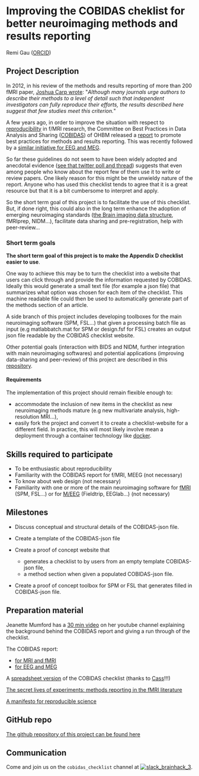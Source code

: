 # Improving the COBIDAS cheklist for better neuroimaging methods and results reporting

Remi Gau ([ORCID](https://orcid.org/0000-0002-1535-9767
))

## Project Description
In 2012, in his review of the methods and results reporting of more than 200 fMRI paper, [Joshua Carp wrote](https://www.ncbi.nlm.nih.gov/pubmed/22796459): "_Although many journals urge authors to describe their methods to a level of detail such that independent investigators can fully reproduce their efforts, the results described here suggest that few studies meet this criterion._"

A few years ago, in order to improve the situation with  respect to [reproducibility](https://github.com/ohbm/hackathon2019/blob/master/Tutorial_Resources.md#reproducible-neuroimaging-tools) in f/MRI research, the Committee on Best Practices in Data Analysis and Sharing ([COBIDAS](https://www.humanbrainmapping.org/i4a/pages/index.cfm?pageid=3728)) of OHBM released a [report](https://www.biorxiv.org/content/10.1101/054262v2) to promote best practices for methods and results reporting. This was recently followed by a [similar initiative for EEG and MEG](https://osf.io/a8dhx/).

So far these guidelines do not seem to have been widely adopted and anecdotal evidence ([see that twitter poll and thread](https://treeverse.app/view/Xf3jfvIZ)) suggests that even among people who know about the report few of them use it to write or review papers. One likely reason for this might be the unwieldy nature of the report. Anyone who has used this checklist tends to agree that it is a great resource but that it is a bit cumbersome to interpret and apply.

So the short term goal of this project is to facilitate the use of this checklist. But, if done right, this could also in the long term enhance the adoption of emerging neuroimaging standards ([the Brain imaging data structure](https://github.com/ohbm/hackathon2019/blob/master/Tutorial_Resources.md#the-brain-imaging-data-structure-bids), fMRIprep, NIDM...), facilitate data sharing and pre-registration, help with peer-review...

### Short term goals

**The short term goal of this project is to make the Appendix D checklist easier to use**.

One way to achieve this may be to turn the checklist into a website that users can click through and provide the information requested by COBIDAS. Ideally this would generate a small text file (for example a json file) that summarizes what option was chosen for each item of the checklist. This machine readable file could then be used to automatically generate part of the methods section of an article.

A side branch of this project includes developing toolboxes  for the main neuroimaging software (SPM, FSL...) that given a processing batch file as input (e.g matlabbatch.mat for SPM or design.fsf for FSL) creates an output json file readable by the COBIDAS checklist website.

Other potential goals (interaction with BIDS and NIDM, further integration with main neuroimaging softwares) and potential applications (improving data-sharing and peer-review) of this project are described in this [repository](https://github.com/Remi-Gau/COBIDAS_chckls).

#### Requirements

The implementation of this project should remain flexible enough to:
- accommodate the inclusion of new items in the checklist as new neuroimaging methods mature (e.g new multivariate analysis, high-resolution MRI...),
- easily fork the project and convert it to create a checklist-website for a different field. In practice, this will most likely involve mean a deployment through a container technology like [docker](https://github.com/ohbm/hackathon2019/blob/master/Tutorial_Resources.md#containers).


## Skills required to participate

- To be enthusiastic about reproducibility
- Familiarity with the COBIDAS report for f/MRI, MEEG (not necessary)
- To know about web design (not necessary)
- Familiarity with one or more of the main neuroimaging software for [fMRI](https://github.com/ohbm/hackathon2019/blob/master/Tutorial_Resources.md#neuroimaging) (SPM, FSL...) or for [M/EEG](https://github.com/ohbm/hackathon2019/blob/master/Tutorial_Resources.md#main-eeg-and-meg-softwares) (Fieldtrip, EEGlab...) (not necessary)


## Milestones

- Discuss conceptual and structural details of the COBIDAS-json file.

- Create a template of the COBIDAS-json file

- Create a proof of concept website that
  - generates a checklist to by users from an empty template COBIDAS-json file,
  - a method section when given a populated COBIDAS-json file.

- Create a proof of concept toolbox for SPM or FSL that generates filled in COBIDAS-json file.


## Preparation material

Jeanette Mumford has a [30 min video](https://www.youtube.com/watch?v=bsM4KowO5Vc&t=175s) on her youtube channel explaining the background behind the COBIDAS report and giving a run through of the checklist.

The COBIDAS report:
- [for MRI and fMRI](https://www.biorxiv.org/content/10.1101/054262v2)
- [for EEG and MEG](https://osf.io/a8dhx/)

A [spreadsheet version](https://osf.io/qkb9t/) of the COBIDAS checklist (thanks to [Cass](https://github.com/cassgvp)!!!)

[The secret lives of experiments: methods reporting in the fMRI literature](https://www.ncbi.nlm.nih.gov/pubmed/22796459)

[A manifesto for reproducible science](https://www.nature.com/articles/s41562-016-0021)

## GitHub repo

[The github repository of this project can be found here](https://github.com/Remi-Gau/COBIDAS_chckls)


## Communication

Come and join us on the `cobidas_checklist` channel at [![slack_brainhack_3](https://user-images.githubusercontent.com/6297454/47951457-5b37b780-df61-11e8-9d77-7b5a4c7af875.png)](https://brainhack-slack-invite.herokuapp.com/).
